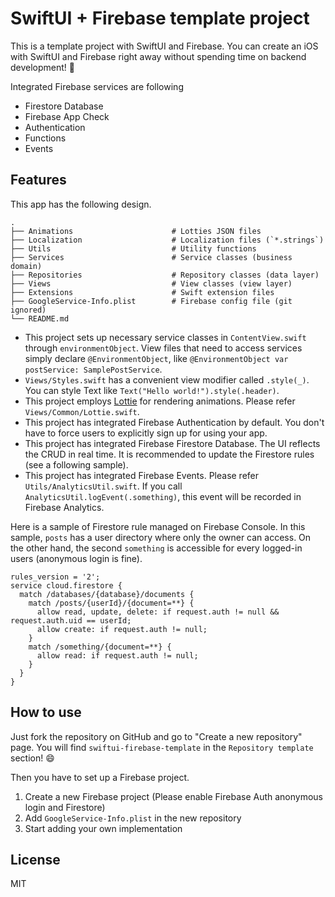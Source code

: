 # SwiftUI + Firebase template project

This is a template project with SwiftUI and Firebase. You can create an iOS with SwiftUI and Firebase right away without spending time on backend development! :rocket:

Integrated Firebase services are following
- Firestore Database
- Firebase App Check
- Authentication
- Functions
- Events

## Features

This app has the following design.

```
.
├── Animations                      # Lotties JSON files
├── Localization                    # Localization files (`*.strings`)
├── Utils                           # Utility functions 
├── Services                        # Service classes (business domain)
├── Repositories                    # Repository classes (data layer)
├── Views                           # View classes (view layer)
├── Extensions                      # Swift extension files
├── GoogleService-Info.plist        # Firebase config file (git ignored)
└── README.md
```

- This project sets up necessary service classes in `ContentView.swift` through `environmentObject`. View files that need to access services simply declare `@EnvironmentObject`, like `@EnvironmentObject var postService: SamplePostService`.
- `Views/Styles.swift` has a convenient view modifier called `.style(_)`. You can style Text like `Text("Hello world!").style(.header)`.
- This project employs [Lottie](https://github.com/airbnb/lottie-ios) for rendering animations. Please refer `Views/Common/Lottie.swift`.
- This project has integrated Firebase Authentication by default. You don't have to force users to explicitly sign up for using your app.
- This project has integrated Firebase Firestore Database. The UI reflects the CRUD in real time. It is recommended to update the Firestore rules (see a following sample).
- This project has integrated Firebase Events. Please refer `Utils/AnalyticsUtil.swift`. If you call `AnalyticsUtil.logEvent(.something)`, this event will be recorded in Firebase Analytics.


Here is a sample of Firestore rule managed on Firebase Console. In this sample, `posts` has a user directory where only the owner can access. On the other hand, the second `something` is accessible for every logged-in users (anonymous login is fine).

```
rules_version = '2';
service cloud.firestore {
  match /databases/{database}/documents {
    match /posts/{userId}/{document=**} {
      allow read, update, delete: if request.auth != null && request.auth.uid == userId;
      allow create: if request.auth != null;
    }
    match /something/{document=**} {
      allow read: if request.auth != null;
    }
  }
}
```

## How to use

Just fork the repository on GitHub and go to "Create a new repository" page. You will find `swiftui-firebase-template` in the `Repository template` section! :smile:

Then you have to set up a Firebase project.

1. Create a new Firebase project (Please enable Firebase Auth anonymous login and Firestore)
2. Add `GoogleService-Info.plist` in the new repository
3. Start adding your own implementation


## License

MIT
